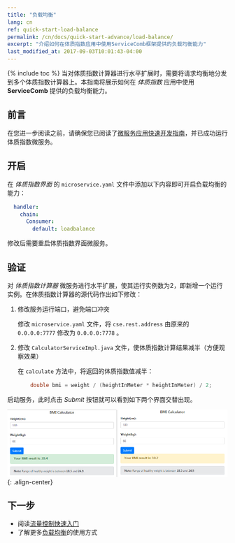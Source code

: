 ```yaml
---
title: "负载均衡"
lang: cn
ref: quick-start-load-balance
permalink: /cn/docs/quick-start-advance/load-balance/
excerpt: "介绍如何在体质指数应用中使用ServiceComb框架提供的负载均衡能力"
last_modified_at: 2017-09-03T10:01:43-04:00
---
```


{% include toc %}
当对体质指数计算器进行水平扩展时，需要将请求均衡地分发到多个体质指数计算器上。本指南将展示如何在 *体质指数* 应用中使用 **ServiceComb** 提供的负载均衡能力。

## 前言

在您进一步阅读之前，请确保您已阅读了[微服务应用快速开发指南](/cn/docs/quick-start-bmi/)，并已成功运行体质指数微服务。

## 开启

在 *体质指数界面* 的 `microservice.yaml` 文件中添加以下内容即可开启负载均衡的能力：

```yaml
  handler:
    chain:
      Consumer:
        default: loadbalance
```

修改后需要重启体质指数界面微服务。

## 验证

对 *体质指数计算器* 微服务进行水平扩展，使其运行实例数为2，即新增一个运行实例。在体质指数计算器的源代码作出如下修改：

1. 修改服务运行端口，避免端口冲突

   修改 `microservice.yaml` 文件，将 `cse.rest.address` 由原来的 `0.0.0.0:7777` 修改为 `0.0.0.0:7778` 。

2. 修改 `CalculatorServiceImpl.java` 文件，使体质指数计算结果减半（方便观察效果）

   在 `calculate` 方法中，将返回的体质指数值减半：

   ```java
       double bmi = weight / (heightInMeter * heightInMeter) / 2;
   ```

启动服务，此时点击 *Submit* 按钮就可以看到如下两个界面交替出现。

![负载均衡效果](/assets/images/load-balance-result.png){: .align-center}

## 下一步

* 阅读[流量控制快速入门](/cn/docs/quick-start-advance/flow-control/)
* 了解更多[负载均衡](/cn/users/load-balance/)的使用方式
